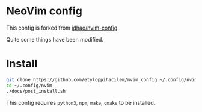 # NeoVim config

This config is forked from [jdhao/nvim-config](https://github.com/jdhao/nvim-config.git).

Quite some things have been modified.

# Install

``` bash
git clone https://github.com/etyloppihacilem/mvim_config ~/.config/nvim
cd ~/.config/nvim
./docs/post_install.sh
```

This config requires `python3`, `npm`, `make`, `cmake` to be installed.
